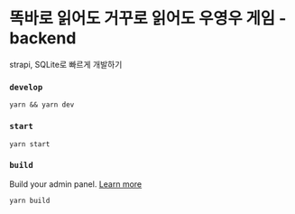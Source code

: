 # 똑바로 읽어도 거꾸로 읽어도 우영우 게임 - backend

strapi, SQLite로 빠르게 개발하기

### `develop`

```
yarn && yarn dev
```

### `start`

```
yarn start
```

### `build`

Build your admin panel. [Learn more](https://docs.strapi.io/developer-docs/latest/developer-resources/cli/CLI.html#strapi-build)

```
yarn build
```

